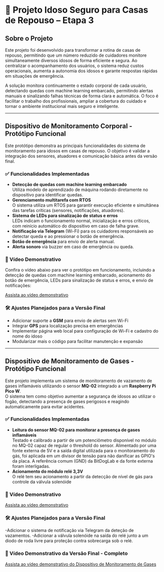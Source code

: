 # 🧓 Projeto Idoso Seguro para Casas de Repouso – Etapa 3


## Sobre o Projeto

Este projeto foi desenvolvido para transformar a rotina de casas de repouso, permitindo que um número reduzido de cuidadores monitore simultaneamente diversos idosos de forma eficiente e segura. Ao centralizar o acompanhamento dos usuários, o sistema reduz custos operacionais, aumenta a autonomia dos idosos e garante respostas rápidas em situações de emergência.

A solução monitora continuamente o estado corporal de cada usuário, detectando quedas com machine learning embarcado, permitindo alertas manuais e sinalizando falhas técnicas de forma clara e automática. O foco é facilitar o trabalho dos profissionais, ampliar a cobertura do cuidado e tornar o ambiente institucional mais seguro e inteligente.

---

## Dispositivo de Monitoramento Corporal - Protótipo Funcional

Este protótipo demonstra as principais funcionalidades do sistema de monitoramento para idosos em casas de repouso. O objetivo é validar a integração dos sensores, atuadores e comunicação básica antes da versão final.

### ✅ Funcionalidades Implementadas

- **Detecção de quedas com machine learning embarcado**  
  Utiliza modelo de aprendizado de máquina rodando diretamente no dispositivo para identificar quedas.
- **Gerenciamento multitarefa com RTOS**  
  O sistema utiliza um RTOS para garantir execução eficiente e simultânea das tarefas críticas (sensores, notificações, atuadores).
- **Sistema de LEDs para sinalização de status e erros**  
  LEDs indicam o funcionamento normal, inicialização e erros críticos, com reinício automático do dispositivo em caso de falha grave.
- **Notificação via Telegram** (Wi-Fi) para os cuidadores responsáveis ao detectar queda e ao pressionar o botão de emergência.
- **Botão de emergência** para envio de alerta manual.
- **Alerta sonoro** via buzzer em caso de emergência ou queda.


### 🎥 Vídeo Demonstrativo

Confira o vídeo abaixo para ver o protótipo em funcionamento, incluindo a detecção de quedas com machine learning embarcado, acionamento do botão de emergência, LEDs para sinalização de status e erros, e envio de notificações:

[Assista ao vídeo demonstrativo](https://youtu.be/6EJemtafqjY)

### 🛠️ Ajustes Planejados para a Versão Final

- Adicionar suporte a **GSM** para envio de alertas sem Wi-Fi
- Integrar **GPS** para localização precisa em emergências
- Implementar página web local para configuração de Wi-Fi e cadastro do nome do idoso
- Modularizar mais o código para facilitar manutenção e expansão

---

## Dispositivo de Monitoramento de Gases -  Protótipo Funcional 

Este projeto implementa um sistema de monitoramento de vazamento de gases inflamáveis utilizando o sensor **MQ-02** integrado a um **Raspberry Pi Pico W**.  
O sistema tem como objetivo aumentar a segurança de idosos ao utilizar o fogão, detectando a presença de gases perigosos e reagindo automaticamente para evitar acidentes.  

### ✅ Funcionalidades Implementadas

- **Leitura do sensor MQ-02 para monitorar a presença de gases inflamáveis**  
  Testado e calibrado a partir de um potenciômetro disponível no módulo no MQ-02 capaz de regular o threshold do sensor. Alimentado por uma fonte externa de 5V e a   saída digital utilizada para o monitoramento do gás, foi aplicada em um divisor de tensão para não danificar as GPIO's da placa. A referência comum (GND) da        BitDogLab e da fonte externa foram interligadas.
- **Acionamento do módulo relé 3,3V**  
  O relé tem seu acionamento a partir da detecção de nível de gás para controle da válvula solenóide

### 🎥 Vídeo Demonstrativo

[Assista ao vídeo demonstrativo](https://youtu.be/HjIyCttjUFo?si=U4DNLGq6cq8bxphM)
### 🛠️ Ajustes Planejados para a Versão Final

-Adicionar o sistema de notificação via Telegram da deteção de vazamentos.
-Adicionar a válvula solenóide na saída do relé junto a um diodo de roda livre para proteção contra sobrecarga sob o relé.

### 🎥 Vídeo Demonstrativo da Versão Final - Completo

[Assista ao vídeo demonstrativo do Dispositivo de Monitoramento de Gases](https://youtu.be/_4dGmFTwYp0)

